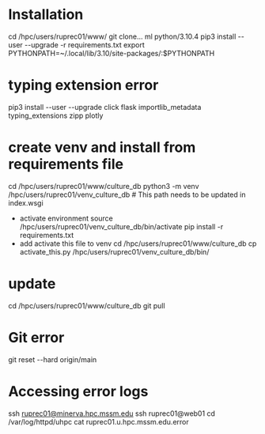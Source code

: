 # Installation
cd /hpc/users/ruprec01/www/
git clone...
ml python/3.10.4
pip3 install --user --upgrade -r requirements.txt
export PYTHONPATH=~/.local/lib/3.10/site-packages/:$PYTHONPATH 

# typing extension error
pip3 install --user --upgrade click flask importlib_metadata typing_extensions zipp plotly


# create venv and install from requirements file
cd /hpc/users/ruprec01/www/culture_db
python3 -m venv /hpc/users/ruprec01/venv_culture_db # This path needs to be updated in index.wsgi
- activate environment
source /hpc/users/ruprec01/venv_culture_db/bin/activate
pip install -r requirements.txt
 - add activate this file to venv
 cd /hpc/users/ruprec01/www/culture_db
 cp activate_this.py /hpc/users/ruprec01/venv_culture_db/bin/

# update
cd /hpc/users/ruprec01/www/culture_db
git pull

# Git error 
git reset --hard origin/main

# Accessing error logs
ssh ruprec01@minerva.hpc.mssm.edu
ssh ruprec01@web01
cd /var/log/httpd/uhpc
cat ruprec01.u.hpc.mssm.edu.error

